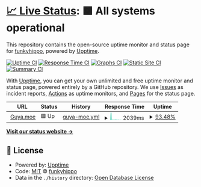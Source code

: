 # [📈 Live Status](https://status.guya.moe): <!--live status--> **🟩 All systems operational**

This repository contains the open-source uptime monitor and status page for [funkyhippo](https://status.guya.moe), powered by [Upptime](https://github.com/upptime/upptime).

[![Uptime CI](https://github.com/funkyhippo/guya-status-page/workflows/Uptime%20CI/badge.svg)](https://github.com/funkyhippo/guya-status-page/actions?query=workflow%3A%22Uptime+CI%22)
[![Response Time CI](https://github.com/funkyhippo/guya-status-page/workflows/Response%20Time%20CI/badge.svg)](https://github.com/funkyhippo/guya-status-page/actions?query=workflow%3A%22Response+Time+CI%22)
[![Graphs CI](https://github.com/funkyhippo/guya-status-page/workflows/Graphs%20CI/badge.svg)](https://github.com/funkyhippo/guya-status-page/actions?query=workflow%3A%22Graphs+CI%22)
[![Static Site CI](https://github.com/funkyhippo/guya-status-page/workflows/Static%20Site%20CI/badge.svg)](https://github.com/funkyhippo/guya-status-page/actions?query=workflow%3A%22Static+Site+CI%22)
[![Summary CI](https://github.com/funkyhippo/guya-status-page/workflows/Summary%20CI/badge.svg)](https://github.com/funkyhippo/guya-status-page/actions?query=workflow%3A%22Summary+CI%22)

With [Upptime](https://upptime.js.org), you can get your own unlimited and free uptime monitor and status page, powered entirely by a GitHub repository. We use [Issues](https://github.com/funkyhippo/guya-status-page/issues) as incident reports, [Actions](https://github.com/funkyhippo/guya-status-page/actions) as uptime monitors, and [Pages](https://status.guya.moe) for the status page.

<!--start: status pages-->
<!-- This summary is generated by Upptime (https://github.com/upptime/upptime) -->
<!-- Do not edit this manually, your changes will be overwritten -->
<!-- prettier-ignore -->
| URL | Status | History | Response Time | Uptime |
| --- | ------ | ------- | ------------- | ------ |
| <img alt="" src="https://raw.githubusercontent.com/appu1232/guyamoe/develop/static_global/logo.png" height="13"> [Guya.moe](https://baka.guya.moe/) | 🟩 Up | [guya-moe.yml](https://github.com/funkyhippo/guya-status-page/commits/HEAD/history/guya-moe.yml) | <details><summary><img alt="Response time graph" src="./graphs/guya-moe/response-time-week.png" height="20"> 2039ms</summary><br><a href="https://status.guya.moe/history/guya-moe"><img alt="Response time 2039" src="https://img.shields.io/endpoint?url=https%3A%2F%2Fraw.githubusercontent.com%2Ffunkyhippo%2Fguya-status-page%2FHEAD%2Fapi%2Fguya-moe%2Fresponse-time.json"></a><br><a href="https://status.guya.moe/history/guya-moe"><img alt="24-hour response time 2039" src="https://img.shields.io/endpoint?url=https%3A%2F%2Fraw.githubusercontent.com%2Ffunkyhippo%2Fguya-status-page%2FHEAD%2Fapi%2Fguya-moe%2Fresponse-time-day.json"></a><br><a href="https://status.guya.moe/history/guya-moe"><img alt="7-day response time 2039" src="https://img.shields.io/endpoint?url=https%3A%2F%2Fraw.githubusercontent.com%2Ffunkyhippo%2Fguya-status-page%2FHEAD%2Fapi%2Fguya-moe%2Fresponse-time-week.json"></a><br><a href="https://status.guya.moe/history/guya-moe"><img alt="30-day response time 2039" src="https://img.shields.io/endpoint?url=https%3A%2F%2Fraw.githubusercontent.com%2Ffunkyhippo%2Fguya-status-page%2FHEAD%2Fapi%2Fguya-moe%2Fresponse-time-month.json"></a><br><a href="https://status.guya.moe/history/guya-moe"><img alt="1-year response time 2039" src="https://img.shields.io/endpoint?url=https%3A%2F%2Fraw.githubusercontent.com%2Ffunkyhippo%2Fguya-status-page%2FHEAD%2Fapi%2Fguya-moe%2Fresponse-time-year.json"></a></details> | <details><summary><a href="https://status.guya.moe/history/guya-moe">93.48%</a></summary><a href="https://status.guya.moe/history/guya-moe"><img alt="All-time uptime 93.48%" src="https://img.shields.io/endpoint?url=https%3A%2F%2Fraw.githubusercontent.com%2Ffunkyhippo%2Fguya-status-page%2FHEAD%2Fapi%2Fguya-moe%2Fuptime.json"></a><br><a href="https://status.guya.moe/history/guya-moe"><img alt="24-hour uptime 93.48%" src="https://img.shields.io/endpoint?url=https%3A%2F%2Fraw.githubusercontent.com%2Ffunkyhippo%2Fguya-status-page%2FHEAD%2Fapi%2Fguya-moe%2Fuptime-day.json"></a><br><a href="https://status.guya.moe/history/guya-moe"><img alt="7-day uptime 93.48%" src="https://img.shields.io/endpoint?url=https%3A%2F%2Fraw.githubusercontent.com%2Ffunkyhippo%2Fguya-status-page%2FHEAD%2Fapi%2Fguya-moe%2Fuptime-week.json"></a><br><a href="https://status.guya.moe/history/guya-moe"><img alt="30-day uptime 93.48%" src="https://img.shields.io/endpoint?url=https%3A%2F%2Fraw.githubusercontent.com%2Ffunkyhippo%2Fguya-status-page%2FHEAD%2Fapi%2Fguya-moe%2Fuptime-month.json"></a><br><a href="https://status.guya.moe/history/guya-moe"><img alt="1-year uptime 93.48%" src="https://img.shields.io/endpoint?url=https%3A%2F%2Fraw.githubusercontent.com%2Ffunkyhippo%2Fguya-status-page%2FHEAD%2Fapi%2Fguya-moe%2Fuptime-year.json"></a></details>

<!--end: status pages-->

[**Visit our status website →**](https://status.guya.moe)

## 📄 License

- Powered by: [Upptime](https://github.com/upptime/upptime)
- Code: [MIT](./LICENSE) © [funkyhippo](https://status.guya.moe)
- Data in the `./history` directory: [Open Database License](https://opendatacommons.org/licenses/odbl/1-0/)
